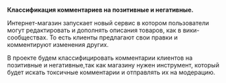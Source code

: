 **Классификация комментариев на позитивные и негативные.**

Интернет-магазин запускает новый сервис в котором пользователи могут редактировать и дополнять описания товаров, как в вики-сообществах. То есть клиенты предлагают свои правки и комментируют изменения других. 

В проекте будем классифицировать комментарии клиентов на  позитивные и негативные,так как магазину нужен инструмент, который будет искать токсичные комментарии и отправлять их на модерацию.



